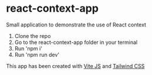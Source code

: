 # react-context-app

Small application to demonstrate the use of React context

1. Clone the repo
2. Go to the react-context-app folder in your terminal
3. Run 'npm i'
4. Run 'npm run dev'

This app has been created with [Vite JS](https://vitejs.dev/) and [Tailwind CSS](https://tailwindcss.com/)
